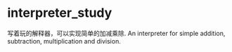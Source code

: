 # interpreter_study

写着玩的解释器，可以实现简单的加减乘除.
An interpreter for simple addition, subtraction, multiplication and division.
